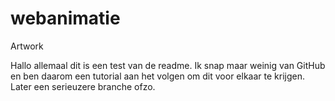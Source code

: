 # webanimatie
Artwork

Hallo allemaal dit is een test van de readme. Ik snap maar weinig van GitHub en ben daarom een tutorial aan het volgen om dit voor elkaar te krijgen. Later een serieuzere branche ofzo.
